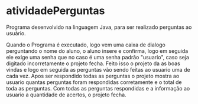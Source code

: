 # atividadePerguntas
Programa desenvolvido na linguagem Java, para ser realizado perguntas ao usuário. 

Quando o Programa é executado, logo vem uma caixa de dialogo perguntando o nome do aluno, o aluno insere e confirma, logo em seguida ele exige uma senha que no caso é uma senha 
padrão "usuario", caso seja digitado incorretamente o projeto fecha. Feito isso o projeto da as boas vindas e logo em seguida as perguntas vão sendo feitas ao usuario uma de 
cada vez. Apos ser respondido todas as perguntas o projeto mostra ao usuario quantas perguntas foram respondidas corretamente e o total de toda as perguntas.
Com todas as perguntas respondidas e a informação ao usuario a quantidade de acertos, o projeto fecha.
